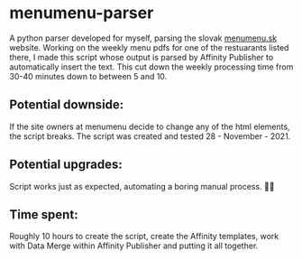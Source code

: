 # menumenu-parser
A python parser developed for myself, parsing the slovak [menumenu.sk](https://menumenu.sk) website. Working on the weekly menu pdfs for one of the restuarants listed there, I made this script whose output is parsed by Affinity Publisher to automatically insert the text.
This cut down the weekly processing time from 30-40 minutes down to between 5 and 10.

## Potential downside:  
If the site owners at menumenu decide to change any of the html elements, the script breaks. The script was created and tested 28 - November - 2021.

## Potential upgrades:
Script works just as expected, automating a boring manual process. 🤷‍♀️

## Time spent:
Roughly 10 hours to create the script, create the Affinity templates, work with Data Merge within Affinity Publisher and putting it all together.

